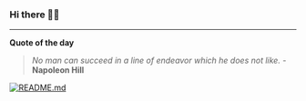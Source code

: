 ### Hi there 👋🏻


---

**Quote of the day**

> *No man can succeed in a line of endeavor which he does not like.* - **Napoleon Hill** 

[![README.md](https://github.com/marcolovazzano/marcolovazzano/actions/workflows/readme.yml/badge.svg?branch=main)](https://github.com/marcolovazzano/marcolovazzano/actions/workflows/readme.yml)
